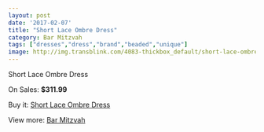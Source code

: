 ```yaml
---
layout: post
date: '2017-02-07'
title: "Short Lace Ombre Dress"
category: Bar Mitzvah
tags: ["dresses","dress","brand","beaded","unique"]
image: http://img.transblink.com/4083-thickbox_default/short-lace-ombre-dress.jpg
---
```

Short Lace Ombre Dress

On Sales: **$311.99**
<a href="https://www.transblink.com/en/bar-mitzvah/1293-short-lace-ombre-dress.html"><amp-img layout="responsive" width="600" height="600" src="//img.transblink.com/4083-thickbox_default/short-lace-ombre-dress.jpg" alt="Short Lace Ombre Dress 0" /></a>
<a href="https://www.transblink.com/en/bar-mitzvah/1293-short-lace-ombre-dress.html"><amp-img layout="responsive" width="600" height="600" src="//img.transblink.com/4085-thickbox_default/short-lace-ombre-dress.jpg" alt="Short Lace Ombre Dress 1" /></a>
<a href="https://www.transblink.com/en/bar-mitzvah/1293-short-lace-ombre-dress.html"><amp-img layout="responsive" width="600" height="600" src="//img.transblink.com/4084-thickbox_default/short-lace-ombre-dress.jpg" alt="Short Lace Ombre Dress 2" /></a>

Buy it: [Short Lace Ombre Dress](https://www.transblink.com/en/bar-mitzvah/1293-short-lace-ombre-dress.html "Short Lace Ombre Dress")

View more: [Bar Mitzvah](https://www.transblink.com/en/2-bar-mitzvah "Bar Mitzvah")